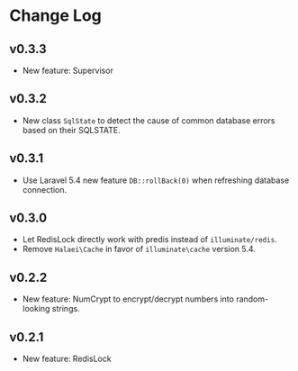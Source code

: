 # Change Log

## v0.3.3

- New feature: Supervisor

## v0.3.2

- New class `SqlState` to detect the cause of common database errors based on their SQLSTATE.

## v0.3.1

- Use Laravel 5.4 new feature `DB::rollBack(0)` when refreshing database connection.

## v0.3.0

- Let RedisLock directly work with predis instead of `illuminate/redis`.
- Remove `Halaei\Cache` in favor of `illuminate\cache` version 5.4.

## v0.2.2

- New feature: NumCrypt to encrypt/decrypt numbers into random-looking strings.

## v0.2.1

- New feature: RedisLock
